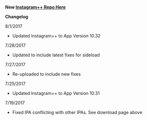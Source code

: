 
**New [Instagram++ Repo Here](https://github.com/JMccormick264/InstagramPP)**

**Changelog**

8/1/2017

 - Updated Instagram++ to App Version 10.32

7/28/2017

 - Updated to include latest fixes for sideload

7/27/2017

 - Re-uploaded to include new fixes

7/25/2017

 - Updated Instagram++ to App Version 10.31

7/19/2017
  - Fixed IPA conflicting with other IPAs. See download page above